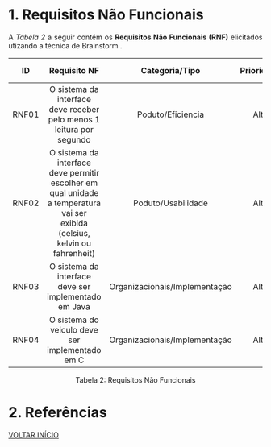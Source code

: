 # 1. Requisitos Não Funcionais

<p align="justify">A <i>Tabela 2</i> a seguir contém os <b>Requisitos Não Funcionais (RNF)</b> elicitados utizando a técnica de Brainstorm .</p>

| ID   |                                 Requisito NF                              | Categoria/Tipo | Prioridade | Requisitos Relacionados |
| :--: | :-----------------------------------------------------------------------: |:-------------: | :--------: | :-----------------: |
| RNF01 | O sistema da interface deve receber pelo menos 1 leitura por segundo |Poduto/Eficiencia |Alta | RF03 |
| RNF02 | O sistema da interface deve permitir escolher em qual unidade a temperatura vai ser exibida (celsius, kelvin ou fahrenheit)|Poduto/Usabilidade | Alta | | RF06 e RF07  |
| RNF03 | O sistema da interface deve ser implementado em Java | Organizacionais/Implementação | Alta | |  |
| RNF04 | O sistema do veiculo deve ser implementado em C | Organizacionais/Implementação | Alta | |  |

<div style="text-align: center">
<p>Tabela 2: Requisitos Não Funcionais</p>
</div>

# 2. Referências

<a href="../README.md">VOLTAR INÍCIO</a>


